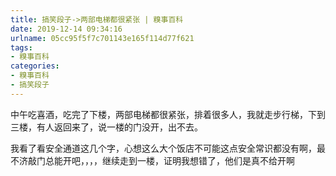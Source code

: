 ```yaml
---
title: 搞笑段子->两部电梯都很紧张 | 糗事百科
date: 2019-12-14 09:34:16
urlname: 05cc95f5f7c701143e165f114d77f621
tags: 
- 糗事百科
categories:
- 糗事百科
- 搞笑段子
---
```

中午吃喜酒，吃完了下楼，两部电梯都很紧张，排着很多人，我就走步行梯，下到三楼，有人返回来了，说一楼的门没开，出不去。

我看了看安全通道这几个字，心想这么大个饭店不可能这点安全常识都没有啊，最不济敲门总能开吧，，，，继续走到一楼，证明我想错了，他们是真不给开啊


